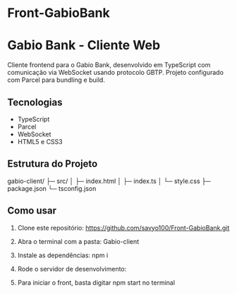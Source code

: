 # Front-GabioBank

# Gabio Bank - Cliente Web

Cliente frontend para o Gabio Bank, desenvolvido em TypeScript com comunicação via WebSocket usando protocolo GBTP. Projeto configurado com Parcel para bundling e build.

## Tecnologias

- TypeScript
- Parcel
- WebSocket
- HTML5 e CSS3

## Estrutura do Projeto
gabio-client/
├─ src/
│ ├─ index.html
│ ├─ index.ts
│ └─ style.css
├─ package.json
└─ tsconfig.json

## Como usar

1. Clone este repositório: https://github.com/savyo100/Front-GabioBank.git

2. Abra o terminal com a pasta: Gabio-client

3. Instale as dependências: npm i

4. Rode o servidor de desenvolvimento:

5. Para iniciar o front, basta digitar npm start no terminal

